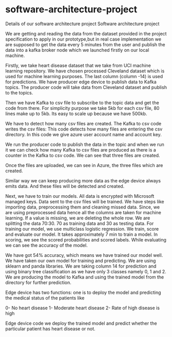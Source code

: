 # software-architecture-project
Details of our software architecture project
Software architecture project

We are getting and reading the data from the dataset provided in the project specification to apply in our prototype,but in real case implementation we are supposed to get the data every 5 minutes from the user and publish the data into a kafka broker node which we launched firstly on our local machine.

Firstly, we take heart disease dataset that we take from UCI machine learning repository. We have chosen processed Cleveland dataset which is used for machine learning purposes. The last column (column -14) is used for predictions. We have producer edge device to publish data to Kafka topics. The producer code will take data from Cleveland dataset and publish to the topics.

Then we have Kafka to csv file to subscribe to the topic data and get the code from there. For simplicity purpose we take 5kb for each csv file, 80 lines make up to 5kb. Its easy to scale up because we have 500kb.

We have to detect how many csv files are created. The Kafka to csv code writes the csv files: This code detects how many files are entering the csv directory. In this code we give azure user account name and account key.

We run the producer code to publish the data in the topic and when we run it we can check how many Kafka to csv files are produced as there is a counter in the Kafka to csv code. We can see that three files are created.

Once the files are uploaded, we can see in Azure, the three files which are created.

Similar way we can keep producing more data as the edge device always emits data. And these files will be detected and created.

Next, we have to train our models. All data is encrypted with Microsoft managed keys. Data sent to the csv files will be trained. We have steps like importing data, preprocessing them and cleaning missed data. Since, we are using preprocessed data hence all the columns are taken for machine learning. If a value is missing, we are deleting the whole row. We are splitting the data 70:30. 70 as training data and 30 as testing data. For training our model, we use multiclass logistic regression. We train, score and evaluate our model. It takes approximately 7 min to train a model.  In scoring, we see the scored probabilities and scored labels. While evaluating we can see the accuracy of the model.

 
We have got 54% accuracy, which means we have trained our model well. We have taken our own model for training and predicting. We are using sklearn and panda libraries. We are taking column 14 for prediction and using binary tree classification as we have only 3 classes namely 0, 1 and 2. We are producing the model to Kafka and using the trained model from the directory for further prediction.
  
Edge device has two functions: one is to deploy the model and predicting the medical status of the patients like 

0-	No heart disease
1-	Moderate heart disease
2-	Rate of high disease is high

Edge device code we deploy the trained model and predict whether the particular patient has heart disease or not.





